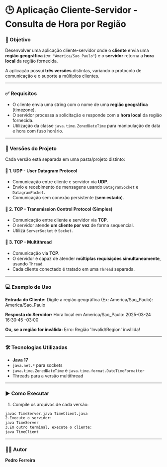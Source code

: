 # 🕒 Aplicação Cliente-Servidor - Consulta de Hora por Região

### 📌 Objetivo
Desenvolver uma aplicação cliente-servidor onde o **cliente** envia uma **região geográfica** (ex: `"America/Sao_Paulo"`) e o **servidor** retorna a **hora local** da região fornecida.

A aplicação possui **três versões** distintas, variando o protocolo de comunicação e o suporte a múltiplos clientes.

---

### ✅ Requisitos
- O cliente envia uma string com o nome de uma **região geográfica** (timezone).
- O servidor processa a solicitação e responde com a **hora local** da região fornecida.
- Utilização da classe `java.time.ZonedDateTime` para manipulação de data e hora com fuso horário.

---

### 🚀 Versões do Projeto
Cada versão está separada em uma pasta/projeto distinto:

#### 📁 1. UDP - User Datagram Protocol
- Comunicação entre cliente e servidor via **UDP**.
- Envio e recebimento de mensagens usando `DatagramSocket` e `DatagramPacket`.
- Comunicação sem conexão persistente (**sem estado**).

#### 📁 2. TCP - Transmission Control Protocol (Simples)
- Comunicação entre cliente e servidor via **TCP**.
- O servidor atende **um cliente por vez** de forma sequencial.
- Utiliza `ServerSocket` e `Socket`.

#### 📁 3. TCP - Multithread
- Comunicação via **TCP**.
- O servidor é capaz de atender **múltiplas requisições simultaneamente**, usando `Thread`.
- Cada cliente conectado é tratado em uma `Thread` separada.

---

### 💻 Exemplo de Uso
**Entrada do Cliente:**
Digite a região geográfica (Ex: America/Sao_Paulo): America/Sao_Paulo

**Resposta do Servidor:**
Hora local em America/Sao_Paulo: 2025-03-24 16:30:45 -03:00

**Ou, se a região for inválida:**
Erro: Região 'Invalid/Region' inválida!



---

### 🛠 Tecnologias Utilizadas
- **Java 17**
- `java.net.*` para sockets
- `java.time.ZonedDateTime` e `java.time.format.DateTimeFormatter`
- Threads para a versão multithread

---

### ▶ Como Executar
1. Compile os arquivos de cada versão:
```bash
javac TimeServer.java TimeClient.java
2.Execute o servidor:
java TimeServer
3.Em outro terminal, execute o cliente:
java TimeClient
```

---

### 👨‍💻 Autor
**Pedro Ferreira**

